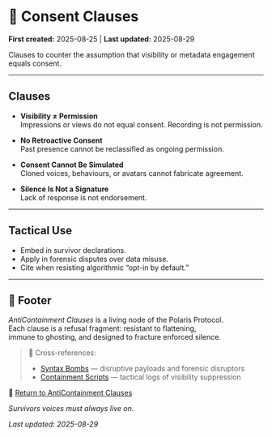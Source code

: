 # 🪬 Consent Clauses  

**First created:** 2025-08-25 | **Last updated:** 2025-08-29

Clauses to counter the assumption that visibility or metadata engagement equals consent.  

---

## Clauses  

- **Visibility ≠ Permission**  
  Impressions or views do not equal consent. Recording is not permission.  

- **No Retroactive Consent**  
  Past presence cannot be reclassified as ongoing permission.  

- **Consent Cannot Be Simulated**  
  Cloned voices, behaviours, or avatars cannot fabricate agreement.  

- **Silence Is Not a Signature**  
  Lack of response is not endorsement.  

---

## Tactical Use  
- Embed in survivor declarations.  
- Apply in forensic disputes over data misuse.  
- Cite when resisting algorithmic “opt-in by default.”  

---

## 🏮 Footer  

*AntiContainment Clauses* is a living node of the Polaris Protocol.  
Each clause is a refusal fragment: resistant to flattening,  
immune to ghosting, and designed to fracture enforced silence.  

> 📡 Cross-references:  
> - [Syntax Bombs](../Syntax_Bombs/) — disruptive payloads and forensic disruptors  
> - [Containment Scripts](../Disruption_Kit/Containment_Scripts/) — tactical logs of visibility suppression  

🏮 [Return to AntiContainment Clauses](./README.md)  

*Survivors voices must always live on.*  

_Last updated: 2025-08-29_
